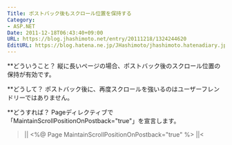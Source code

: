 ```yaml
---
Title: ポストバック後もスクロール位置を保持する
Category:
- ASP.NET
Date: 2011-12-18T06:43:40+09:00
URL: https://blog.jhashimoto.net/entry/20111218/1324244620
EditURL: https://blog.hatena.ne.jp/JHashimoto/jhashimoto.hatenadiary.jp/atom/entry/12921228815717256964
---
```


**どういうこと？
縦に長いページの場合、ポストバック後のスクロール位置の保持が有効です。

**どうして？
ポストバック後に、再度スクロールを強いるのはユーザーフレンドリーではありません。

**どうすれば？
Pageディレクティブで「MaintainScrollPositionOnPostback="true"」を宣言します。
>||
<%@ Page MaintainScrollPositionOnPostback="true" %>
||<
